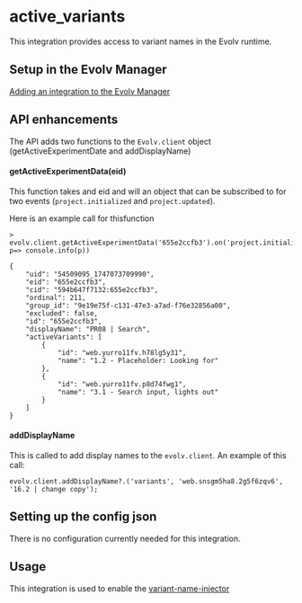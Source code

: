# active_variants

This integration provides access to variant names in the Evolv runtime.

## Setup in the Evolv Manager

[Adding an integration to the Evolv Manager](https://github.com/evolv-ai/env-integrations/blob/main/README.md)



## API enhancements
The API adds two functions to the `Evolv.client` object (getActiveExperimentDate and addDisplayName)

#### getActiveExperimentData(eid)
This function takes and eid and will an object that can be subscribed to for two events (`project.initialized` and `project.updated`).

Here is an example call for thisfunction 

```
> evolv.client.getActiveExperimentData('655e2ccfb3').on('project.initialized', p=> console.info(p))

{
    "uid": "54509095_1747073709990",
    "eid": "655e2ccfb3",
    "cid": "594b647f7132:655e2ccfb3",
    "ordinal": 211,
    "group_id": "9e19e75f-c131-47e3-a7ad-f76e32856a00",
    "excluded": false,
    "id": "655e2ccfb3",
    "displayName": "PR08 | Search",
    "activeVariants": [
        {
            "id": "web.yurro11fv.h78lg5y31",
            "name": "1.2 - Placeholder: Looking for"
        },
        {
            "id": "web.yurro11fv.p8d74fwg1",
            "name": "3.1 - Search input, lights out"
        }
    ]
}
```

#### addDisplayName
This is called to add display names to the `evolv.client`. An example of this call:
```
evolv.client.addDisplayName?.('variants', 'web.snsgm5ha8.2g5f6zqv6', '16.2 | change copy');
```

## Setting up the config json
There is no configuration currently needed for this integration.

## Usage
This integration is used to enable the [variant-name-injector](https://www.npmjs.com/package/@evolv-delivery/variant-name-injector)

